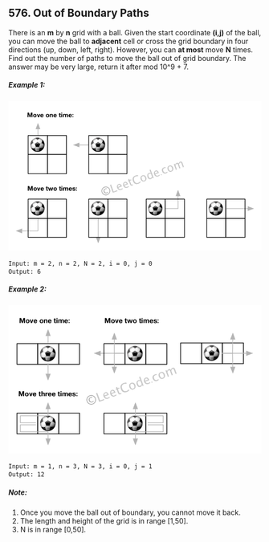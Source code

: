 ## 576. Out of Boundary Paths

There is an **m** by **n** grid with a ball. Given the start coordinate **(i,j)** of the ball, you can move the ball to **adjacent** cell or cross the grid boundary in four directions (up, down, left, right). However, you can **at most** move **N** times. Find out the number of paths to move the ball out of grid boundary. The answer may be very large, return it after mod 10^9 + 7.

##### Example 1:

![Example 1](images/example1.png)

```
Input: m = 2, n = 2, N = 2, i = 0, j = 0
Output: 6
```
##### Example 2:

![Example 2](images/example2.png)

```
Input: m = 1, n = 3, N = 3, i = 0, j = 1
Output: 12
```

##### Note:

1. Once you move the ball out of boundary, you cannot move it back.
1. The length and height of the grid is in range [1,50].
1. N is in range [0,50].